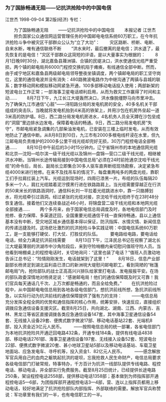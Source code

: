 ### 为了国脉畅通无阻——记抗洪抢险中的中国电信
江世杰
1998-09-04
第2版(经济)
专栏：

　　为了国脉畅通无阻
　　——记抗洪抢险中的中国电信
　　本报记者  江世杰
　　担负国家公众通信网运营管理任务的中国邮电电信系统60万职工，在今年抗洪抢险斗争中被灾区干部群众公认为“立了大功”：
　　灾区路断、桥断、电断、自来水断，唯有通信联络不断
　　“洪水来时，最后撤离的是电信；洪水退了，最先恢复的是电信！”灾区干部群众这简短的评语，是以大量事实为根据的：
　　8月1日晚9时30分，湖北嘉鱼县簰洲镇、合镇的民堤决口，洪水使通信光缆严重受损，两个镇的邮电局共6000门程控交换机陷于瘫痪，有线通信全部中断。然而，由于咸宁地区和嘉鱼县两级邮电局领导整夜坐镇调度，两个镇邮电局的职工坚守岗位，这里的通信电波并没有消失：480路微波电路作为中继沟通了两镇与县城的联系；数字移动网和模拟移动网紧急开通，100多部移动电话投入使用；两部新架的短波电台工作正常；一部海事卫星电话顺利启用，从而为救灾工作赢得了时间和主动……
　　8月7日下午，九江长江大堤轰然决口，洪水像脱缰野马向市里冲去。为了确保九江市通信“心脏”——浔阳路分局的发电机房的安全，40多名机关干部组成的突击队，当晚就将发电机抬到4米高的铁架上，并用沙包在机房外垒起一道3米高的防护墙。8日，西二路分局发电机房进水，4名机务人员全天蹲在沙包垒成的“洞窟”里边排水边发电，保障着电话的畅通。9日，西二路分局发电机房“失守”，市邮电局紧急调集的几部柴油发电机，已安装在三楼上临时发电，从而有效地防止了通信中断。从8月8日到10日，九江市有2000多根电线杆浸在水里，但九江邮电局负责维护的2000多公里干线光缆却完好无损，30万门程控电话全部畅通……
　　8月10日中午前后的3小时15分钟内，辽宁省锦州市的本地通信网光缆和北京—沈阳—哈尔滨一级干线光缆以及锦州—盘锦—营口二级干线光缆，相继被洪水冲断。当锦州长途传输局接到中国电信总局“必须在24时前抢通京沈哈干线光缆”的命令后，局长、副局长立即集合30多人驱车直奔断缆现场勘察，决定紧急布缆4000米进行抢修。在来不及找吊车的情况下，每盘重两吨多的两盘光缆，靠职工们手拉肩扛装上汽车。光缆运到现场时，四周已漆黑一片。布缆的队伍每隔20多米一个人，肩扛光缆踏着泥泞摸黑行进在铁路路肩上。当光缆需要穿越正在行洪的50来米长的铁路涵洞时，通信科长刘一平拉着光缆跳进水中，靠一只胳膊划水，将光缆牵引过涵洞。经过紧张的光缆对接，京沈哈干线光缆终于在23时48分恢复通信。接着他们又连续奋战近46小时，将锦盘营二级干线光缆和本地网光缆全部接通……
　　两个多月来，由于国家电信总局调度及时，各地电信部门及时抢修、奋力保障、多渠道迂回，全国重要光缆通信干线一直保持畅通，县以上通信基本没有中断，受灾地区城乡通信基本得以保证，防汛指挥、水情灾情、新闻信息的传递迅捷及时。这场悲壮激烈的抗洪抢险斗争实践证明：中国电信系统60万职工，是一支能够打硬仗、打大仗、打胜仗的队伍。
　　要电路给电路，要电话给电话，倾全力满足抗洪前线需要
　　8月13日下午，江泽民总书记在视察了湖北长江大堤最薄弱的洪湖市中沙角险段后，来到守险哨棚内亲切慰问值班守险人员。当他看到哨棚桌上的程控电话时，关切地询问：“这里也装了电话？”值班人员激动地告诉江总书记：“险情刚刚发生，电话就架到了这里！”
　　8月18日，信息产业部副部长杨贤足到湖北监利县已溃口的新洲垸大堤慰问邮电职工，看到简陋的“帐篷邮电局”内，抢险部队的战士正高高兴兴排队给家里打电话、发电报报平安。在场的部队政委深情地对杨贤足说：“感谢邮电局！他们的通信保障既及时又可靠！我们官兵每天通话几千次、上万次都是畅通的，而且全给免费。”
　　在抗洪抢险过程中，从中国邮电电信总局到各地各级电信部门，想抗洪前线所想，急抗洪前线所急，以实际行动为抗洪前线的通信保障提供了强有力的支持：
　　——电信总局充分发挥全程全网的优势和通信指挥的核心作用，统筹安排，快速反应，直接组织调拨应急通信设备支援灾区。截至8月25日，共向湖北、湖南、江西、内蒙古、吉林、黑龙江等省区直接调拨各类应急通信设备147套，其中海事卫星通信设备54套、无线接入设备29套、便携式数字微波17部、移动电话基站22套、光端机8部，投入资金近3亿元人民币。
　　——按照电信总局的统一部署，各省电信部门为本地抗洪抢险共开通迂回电路432条，开通专线184条，提供有线电话4838部、移动电话2761部、海事卫星通信设备197套、无线接入设备52套、短波电台22部、便携式数字微波20套、甚小地球卫星站5部以及移动电话基站、车载卫星地面站、应急发电车、寻呼机等，投入资金1．82亿元人民币。
　　——感念解放军官兵用自己的血肉之躯筑起抗洪的堤坝，忘我抢救人民生命财产，电信总局要求各级电信部门打破常规，特事特办，千方百计为抗洪一线部队提供专线电路、程控电话、移动电话，并全部实行免费服务。截至8月25日统计，已经提供长途电路250条，架设程控电话2558部，提供移动电话1358部；基本做到为师指挥部开通程控电话5—6部，为团指挥部开通程控电话3—4部，营、连以上指挥员都用上移动电话，较好地满足了抗洪抢险部队内部指挥、外部联络的需要。解放军官兵称赞说：军功章里有我们的一半，也有电信职工的一半。

